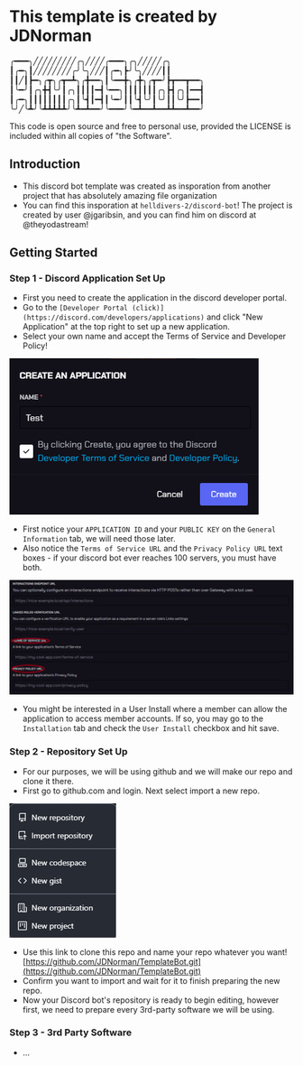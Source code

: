 # This template is created by JDNorman

╭━━━╮╱╱╱╱╱╱╱╱╱╭╮╱╱╱╱╭━━━╮╭╮╱╱╱╱╱╭╮ ┃╭━╮┃╱╱╱╱╱╱╱╱╭╯╰╮╱╱╱┃╭━╮┣╯╰╮╱╱╱╱┃┃ ┃┃╱┃┣━╮╭┳╮╭┳━┻╮╭╋━━╮┃╰━━╋╮╭╋╮╭┳━╯┣┳━━┳━━╮ ┃╰━╯┃╭╮╋┫╰╯┃╭╮┃┃┃┃━┫╰━━╮┃┃┃┃┃┃┃╭╮┣┫╭╮┃━━┫ ┃╭━╮┃┃┃┃┃┃┃┃╭╮┃╰┫┃━┫┃╰━╯┃┃╰┫╰╯┃╰╯┃┃╰╯┣━━┃ ╰╯╱╰┻╯╰┻┻┻┻┻╯╰┻━┻━━╯╰━━━╯╰━┻━━┻━━┻┻━━┻━━╯

This code is open source and free to personal use, provided the LICENSE is included within all copies of "the Software".

## Introduction

- This discord bot template was created as insporation from another project that has absolutely amazing file organization
- You can find this insporation at `helldivers-2/discord-bot`! The project is created by user @jgaribsin, and you can find him on discord at @theyodastream!

## Getting Started

### Step 1 - Discord Application Set Up

- First you need to create the application in the discord developer portal.
- Go to the `[Developer Portal (click)](https://discord.com/developers/applications)` and click "New Application" at the top right to set up a new application.
- Select your own name and accept the Terms of Service and Developer Policy!

![alt text](https://github.com/JDNorman/ApplicationBotTemplate/blob/1b0884343c18eb964a5e9fa95239d13f2fbae5cd/images/Screenshot%202024-04-10%20220049.png)

- First notice your `APPLICATION ID` and your `PUBLIC KEY` on the `General Information` tab, we will need those later.
- Also notice the `Terms of Service URL` and the `Privacy Policy URL` text boxes - if your discord bot ever reaches 100 servers, you must have both.

![alt text](https://github.com/JDNorman/ApplicationBotTemplate/blob/194d1af331b18908d11f8530d756cee5bfea8c81/images/Screenshot%202024-04-10%20215616.png)

- You might be interested in a User Install where a member can allow the application to access member accounts. If so, you may go to the `Installation` tab and check the `User Install` checkbox and hit save.

### Step 2 - Repository Set Up

- For our purposes, we will be using github and we will make our repo and clone it there.
- First go to github.com and login. Next select import a new repo.

![alt text](https://github.com/JDNorman/ApplicationBotTemplate/blob/194d1af331b18908d11f8530d756cee5bfea8c81/images/Screenshot%202024-04-10%20220518.png)

- Use this link to clone this repo and name your repo whatever you want! [https://github.com/JDNorman/TemplateBot.git](https://github.com/JDNorman/TemplateBot.git)
- Confirm you want to import and wait for it to finish preparing the new repo.
- Now your Discord bot's repository is ready to begin editing, however first, we need to prepare every 3rd-party software we will be using.

### Step 3 - 3rd Party Software

- ...
